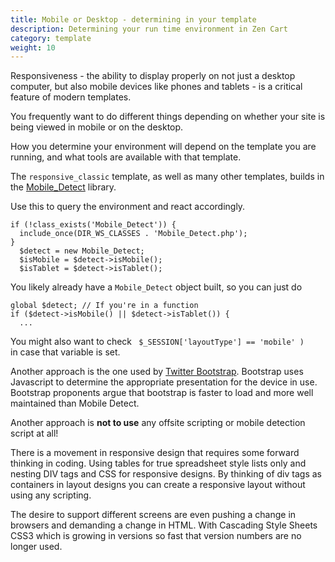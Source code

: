```yaml
---
title: Mobile or Desktop - determining in your template
description: Determining your run time environment in Zen Cart 
category: template
weight: 10
---
```


Responsiveness - the ability to display properly on not just a desktop computer, but also mobile devices like phones and tablets - is a critical feature of modern templates. 

You frequently want to do different things depending on whether your
site is being viewed in mobile or on the desktop.  

How you determine your environment will depend on the template you 
are running, and what tools are available with that template. 

The `responsive_classic` template, as well as many other templates,
builds in the [Mobile_Detect](http://mobiledetect.net/) library.  

Use this to query the environment and react accordingly. 

```
if (!class_exists('Mobile_Detect')) {
  include_once(DIR_WS_CLASSES . 'Mobile_Detect.php');
}
  $detect = new Mobile_Detect;
  $isMobile = $detect->isMobile();
  $isTablet = $detect->isTablet();
```

You likely already have a `Mobile_Detect` object built, so you can just do 

```
global $detect; // If you're in a function
if ($detect->isMobile() || $detect->isTablet()) { 
  ...
```

You might also want to check ` $_SESSION['layoutType'] == 'mobile' )`  
in case that variable is set. 

Another approach is the one used by [Twitter Bootstrap](https://getbootstrap.com/).   Bootstrap uses Javascript to determine the appropriate presentation for the device in use.  Bootstrap proponents argue that bootstrap is faster 
to load and more well maintained than Mobile Detect.

<!-- FIXME - build out this explanation --> 

Another approach is **not to use** any offsite scripting or mobile detection script at all!  

There is a movement in responsive design that requires some forward thinking in coding.  Using tables for true spreadsheet style lists only and nesting DIV tags and CSS for responsive designs.  By thinking of div tags as containers in layout designs you can create a responsive layout without using any scripting.  

The desire to support different screens are even pushing a change in browsers and demanding a change in HTML. With Cascading Style Sheets CSS3 which is growing in versions so fast that version numbers are no longer used.

